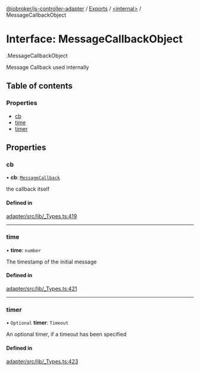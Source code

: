 [@iobroker/js-controller-adapter](../README.md) / [Exports](../modules.md) / [<internal\>](../modules/internal_.md) / MessageCallbackObject

# Interface: MessageCallbackObject

[<internal>](../modules/internal_.md).MessageCallbackObject

Message Callback used internally

## Table of contents

### Properties

- [cb](internal_.MessageCallbackObject.md#cb)
- [time](internal_.MessageCallbackObject.md#time)
- [timer](internal_.MessageCallbackObject.md#timer)

## Properties

### cb

• **cb**: [`MessageCallback`](../modules/internal_.md#messagecallback)

the callback itself

#### Defined in

[adapter/src/lib/_Types.ts:419](https://github.com/ioBroker/ioBroker.js-controller/blob/9e3b8273/packages/adapter/src/lib/_Types.ts#L419)

___

### time

• **time**: `number`

The timestamp of the initial message

#### Defined in

[adapter/src/lib/_Types.ts:421](https://github.com/ioBroker/ioBroker.js-controller/blob/9e3b8273/packages/adapter/src/lib/_Types.ts#L421)

___

### timer

• `Optional` **timer**: `Timeout`

An optional timer, if a timeout has been specified

#### Defined in

[adapter/src/lib/_Types.ts:423](https://github.com/ioBroker/ioBroker.js-controller/blob/9e3b8273/packages/adapter/src/lib/_Types.ts#L423)
